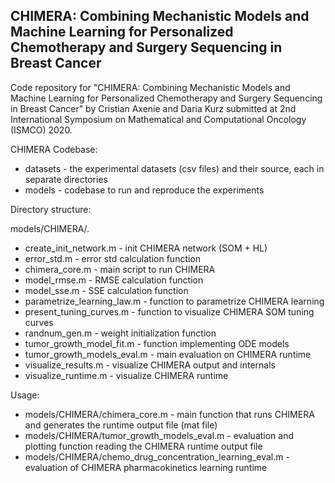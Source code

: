 ## CHIMERA: Combining Mechanistic Models and Machine Learning for Personalized Chemotherapy and Surgery Sequencing in Breast Cancer

Code repository for "CHIMERA: Combining Mechanistic Models and Machine Learning for Personalized Chemotherapy and Surgery Sequencing in Breast Cancer"  by Cristian Axenie and Daria Kurz submitted at 2nd International Symposium on Mathematical and Computational Oncology (ISMCO) 2020.

CHIMERA Codebase:

* datasets - the experimental datasets (csv files) and their source, each in separate directories
* models   - codebase to run and reproduce the experiments


Directory structure:

models/CHIMERA/.

* create_init_network.m       - init CHIMERA network (SOM + HL)
* error_std.m                 - error std calculation function
* chimera_core.m              - main script to run CHIMERA
* model_rmse.m                - RMSE calculation function 
* model_sse.m                 - SSE calculation function
* parametrize_learning_law.m  - function to parametrize CHIMERA learning
* present_tuning_curves.m     - function to visualize CHIMERA SOM tuning curves
* randnum_gen.m               - weight initialization function
* tumor_growth_model_fit.m    - function implementing ODE models
* tumor_growth_models_eval.m  - main evaluation on CHIMERA runtime
* visualize_results.m         - visualize CHIMERA output and internals
* visualize_runtime.m         - visualize CHIMERA runtime


Usage: 

* models/CHIMERA/chimera_core.m - main function that runs CHIMERA and generates the runtime output file (mat file)
* models/CHIMERA/tumor_growth_models_eval.m - evaluation and plotting function reading the CHIMERA runtime output file
* models/CHIMERA/chemo_drug_concentration_learning_eval.m - evaluation of CHIMERA pharmacokinetics learning runtime
